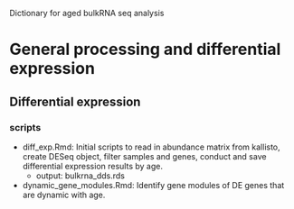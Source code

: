 Dictionary for aged bulkRNA seq analysis

# General processing and differential expression

## Differential expression 
### scripts
- diff_exp.Rmd: Initial scripts to read in abundance matrix from kallisto, create DESeq object, filter samples and genes, conduct and save differential expression results by age.
  - output: bulkrna_dds.rds
- dynamic_gene_modules.Rmd: Identify gene modules of DE genes that are dynamic with age. 
